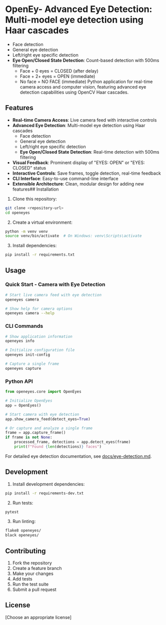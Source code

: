 # OpenEy- **Advanced Eye Detection**: Multi-model eye detection using Haar cascades

- Face detection
- General eye detection
- Left/right eye specific detection
- **Eye Open/Closed State Detection**: Count-based detection with 500ms
  filtering
  - Face + 0 eyes = CLOSED (after delay)
  - Face + 2+ eyes = OPEN (immediate)
  - No face = NO FACE (immediate) Python application for real-time camera access
    and computer vision, featuring advanced eye detection capabilities using
    OpenCV Haar cascades.

## Features

- **Real-time Camera Access**: Live camera feed with interactive controls
- **Advanced Eye Detection**: Multi-model eye detection using Haar cascades
  - Face detection
  - General eye detection
  - Left/right eye specific detection
  - **Eye Open/Closed State Detection**: Real-time detection with 500ms
    filtering
- **Visual Feedback**: Prominent display of "EYES: OPEN" or "EYES: CLOSED"
  status
- **Interactive Controls**: Save frames, toggle detection, real-time feedback
- **CLI Interface**: Easy-to-use command-line interface
- **Extensible Architecture**: Clean, modular design for adding new features##
  Installation

1. Clone this repository:

```bash
git clone <repository-url>
cd openeyes
```

2. Create a virtual environment:

```bash
python -m venv venv
source venv/bin/activate  # On Windows: venv\Scripts\activate
```

3. Install dependencies:

```bash
pip install -r requirements.txt
```

## Usage

### Quick Start - Camera with Eye Detection

```bash
# Start live camera feed with eye detection
openeyes camera

# Show help for camera options
openeyes camera --help
```

### CLI Commands

```bash
# Show application information
openeyes info

# Initialize configuration file
openeyes init-config

# Capture a single frame
openeyes capture
```

### Python API

```python
from openeyes.core import OpenEyes

# Initialize OpenEyes
app = OpenEyes()

# Start camera with eye detection
app.show_camera_feed(detect_eyes=True)

# Or capture and analyze a single frame
frame = app.capture_frame()
if frame is not None:
    processed_frame, detections = app.detect_eyes(frame)
    print(f"Found {len(detections)} faces")
```

For detailed eye detection documentation, see
[docs/eye-detection.md](docs/eye-detection.md).

## Development

1. Install development dependencies:

```bash
pip install -r requirements-dev.txt
```

2. Run tests:

```bash
pytest
```

3. Run linting:

```bash
flake8 openeyes/
black openeyes/
```

## Contributing

1. Fork the repository
2. Create a feature branch
3. Make your changes
4. Add tests
5. Run the test suite
6. Submit a pull request

## License

[Choose an appropriate license]

